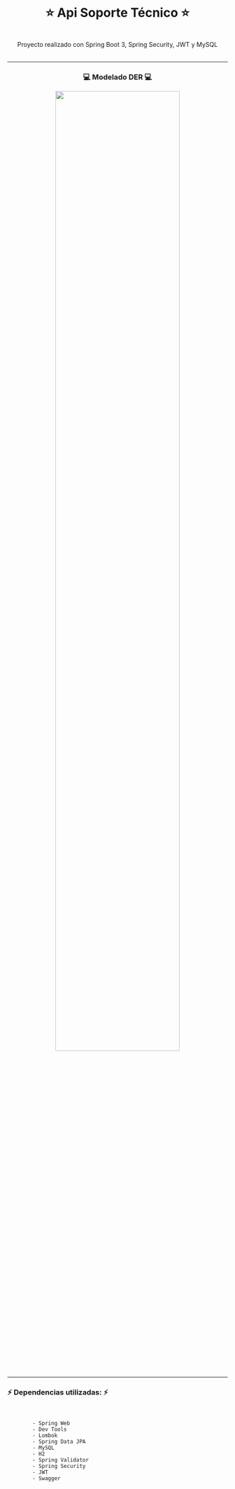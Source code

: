 ## <h1 align="center">⭐ Api Soporte Técnico ⭐</h1>

<br>
<div align="center">Proyecto realizado con Spring Boot 3, Spring Security, JWT y MySQL</div> 
<br>

<hr/>

### <h3 align="center">💻 Modelado DER 💻</h3>

<p align="center">
  <img align="center" src="https://github.com/user-attachments/assets/7959ada9-7463-407d-a9c9-f45a481f2117" width=75% height=75%>
</p>

<hr/>

### ⚡ Dependencias utilizadas: ⚡

<br>

            - Spring Web
            - Dev Tools
            - Lombok
            - Spring Data JPA
            - MySQL
            - H2
            - Spring Validator
            - Spring Security
            - JWT
            - Swagger
